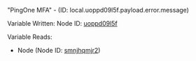 "PingOne MFA" - (ID: local.uoppd09l5f.payload.error.message)

Variable Written:
Node ID: [uoppd09l5f](../nodes/uoppd09l5f.md)

Variable Reads:
* Node (Node ID: [smnjhqmjr2](../nodes/smnjhqmjr2.md))
